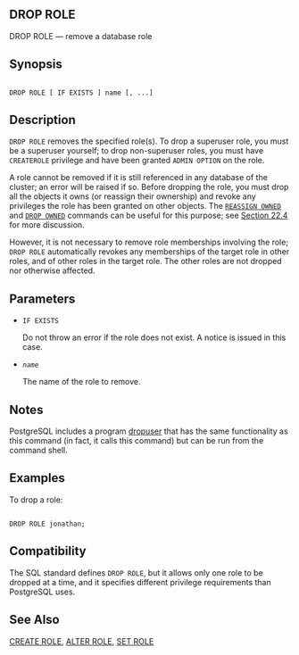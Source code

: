 ## DROP ROLE

DROP ROLE — remove a database role

## Synopsis

```

DROP ROLE [ IF EXISTS ] name [, ...]
```

## Description

`DROP ROLE` removes the specified role(s). To drop a superuser role, you must be a superuser yourself; to drop non-superuser roles, you must have `CREATEROLE` privilege and have been granted `ADMIN OPTION` on the role.

A role cannot be removed if it is still referenced in any database of the cluster; an error will be raised if so. Before dropping the role, you must drop all the objects it owns (or reassign their ownership) and revoke any privileges the role has been granted on other objects. The [`REASSIGN OWNED`](sql-reassign-owned.html "REASSIGN OWNED") and [`DROP OWNED`](sql-drop-owned.html "DROP OWNED") commands can be useful for this purpose; see [Section 22.4](role-removal.html "22.4. Dropping Roles") for more discussion.

However, it is not necessary to remove role memberships involving the role; `DROP ROLE` automatically revokes any memberships of the target role in other roles, and of other roles in the target role. The other roles are not dropped nor otherwise affected.

## Parameters

* `IF EXISTS`

    Do not throw an error if the role does not exist. A notice is issued in this case.

* *`name`*

    The name of the role to remove.

## Notes

PostgreSQL includes a program [dropuser](app-dropuser.html "dropuser") that has the same functionality as this command (in fact, it calls this command) but can be run from the command shell.

## Examples

To drop a role:

```

DROP ROLE jonathan;
```

## Compatibility

The SQL standard defines `DROP ROLE`, but it allows only one role to be dropped at a time, and it specifies different privilege requirements than PostgreSQL uses.

## See Also

[CREATE ROLE](sql-createrole.html "CREATE ROLE"), [ALTER ROLE](sql-alterrole.html "ALTER ROLE"), [SET ROLE](sql-set-role.html "SET ROLE")